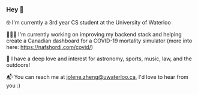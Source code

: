 ### Hey 👋

🤓 I'm currently a 3rd year CS student at the University of Waterloo

👩🏻‍💻 I'm currently working on improving my backend stack and helping create a Canadian dashboard for a COVID-19 mortality simulator (more into here: https://nafshordi.com/covid/)

🔭 I have a deep love and interest for astronomy, sports, music, law, and the outdoors!

📬 You can reach me at jolene.zheng@uwaterloo.ca, I'd love to hear from you :)

